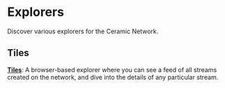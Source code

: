 # Explorers

Discover various explorers for the Ceramic Network.

## **Tiles**

[**Tiles**](https://tiles.ceramic.community): A browser-based explorer where you can see a feed of all streams created on the network, and dive into the details of any particular stream.
